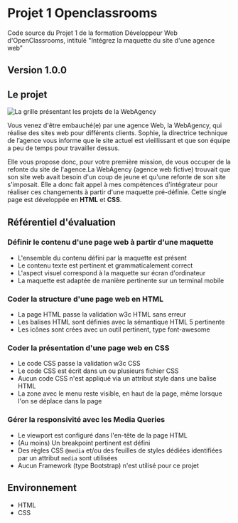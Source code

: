 # Projet 1 Openclassrooms
Code source du Projet 1 de la formation Développeur Web d'OpenClassrooms, intitulé "Intégrez la maquette du site d'une agence web"

## Version 1.0.0

## Le projet

![La grille présentant les projets de la WebAgency](https://www.pablobuisson.fr/wp-content/uploads/2019/05/webagency-integration-web-3-50-768x480.png)

Vous venez d'être embauché(e) par une agence Web, la WebAgency, qui réalise des sites web pour différents clients. Sophie, la directrice technique de l’agence vous informe que le site actuel est vieillissant et que son équipe a peu de temps pour travailler dessus.

Elle vous propose donc, pour votre première mission, de vous occuper de la refonte du site de l'agence.La WebAgency (agence web fictive) trouvait que son site web avait besoin d'un coup de jeune et qu'une refonte de son site s'imposait. Elle a donc fait appel à mes compétences d'intégrateur pour réaliser ces changements à partir d'une maquette pré-définie. 
Cette single page est développée en **HTML** et **CSS**.

## Référentiel d'évaluation

###  Définir le contenu d'une page web à partir d'une maquette
+ L'ensemble du contenu défini par la maquette est présent
+ Le contenu texte est pertinent et grammaticalement correct
+ L'aspect visuel correspond à la maquette sur écran d'ordinateur
+ La maquette est adaptée de manière pertinente sur un terminal mobile

### Coder la structure d'une page web en HTML
+ La page HTML passe la validation w3c HTML sans erreur
+ Les balises HTML sont définies avec la sémantique HTML 5 pertinente
+ Les icônes sont crées avec un outil pertinent, type  font-awesome

### Coder la présentation d'une page web en CSS
+ Le code CSS passe la validation w3c CSS
+ Le code CSS est écrit dans un ou plusieurs fichier CSS
+ Aucun code CSS n'est appliqué via un attribut style  dans une balise HTML
+ La zone avec le menu reste visible, en haut de la page, même lorsque l'on se déplace dans la page

### Gérer la responsivité avec les Media Queries 
+ Le viewport est configuré dans l'en-tête de la page HTML
+ (Au moins) Un breakpoint pertinent est défini
+ Des règles CSS ``@media``  et/ou des feuilles de styles dédiées identifiées par un attribut ``media`` sont utilisées
+ Aucun Framework (type Bootstrap) n'est utilisé pour ce projet

## Environnement
* HTML
* CSS

